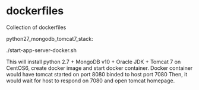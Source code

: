 # dockerfiles
Collection of dockerfiles

python27_mongodb_tomcat7_stack:

./start-app-server-docker.sh

This will install python 2.7 + MongoDB v10 + Oracle JDK + Tomcat 7 on CentOS6, create docker image and start docker container.
Docker container would have tomcat started on port 8080 binded to host port 7080
Then, it would wait for host to respond on 7080 and open tomcat homepage.
